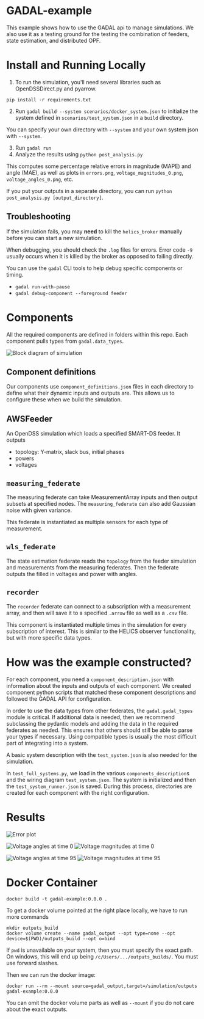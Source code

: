# GADAL-example

This example shows how to use the GADAL api to manage simulations. We also
use it as a testing ground for the testing the combination of feeders,
state estimation, and distributed OPF.

# Install and Running Locally

1. To run the simulation, you'll need several libraries such as OpenDSSDirect.py and pyarrow.
```
pip install -r requirements.txt
```
2. Run `gadal build --system scenarios/docker_system.json` to initialize the system
defined in `scenarios/test_system.json` in a `build` directory.

You can specify your own directory with `--system` and your own system json
with `--system`.

3. Run `gadal run`
4. Analyze the results using `python post_analysis.py`

This computes some percentage relative errors in magnitude (MAPE) and angle (MAE),
as well as plots in `errors.png`, `voltage_magnitudes_0.png`, `voltage_angles_0.png`, etc.

If you put your outputs in a separate directory, you can run `python post_analysis.py [output_directory]`.

## Troubleshooting

If the simulation fails, you may **need** to kill the `helics_broker` manually before you can start a new simulation.

When debugging, you should check the `.log` files for errors. Error code `-9` usually occurs
when it is killed by the broker as opposed to failing directly.

You can use the `gadal` CLI tools to help debug specific components or timing.

- `gadal run-with-pause`
- `gadal debug-component --foreground feeder`

# Components

All the required components are defined in folders within this repo. Each component
pulls types from `gadal.data_types`.

![Block diagram of simulation](sgidal-example.png)


## Component definitions

Our components use `component_definitions.json` files in each directory to define what
their dynamic inputs and outputs are. This allows us to configure these when
we build the simulation.

## AWSFeeder

An OpenDSS simulation which loads a specified SMART-DS feeder. It outputs
- topology: Y-matrix, slack bus, initial phases
- powers
- voltages

## `measuring_federate`

The measuring federate can take MeasurementArray inputs and then output subsets at specified nodes.
The `measuring_federate` can also add Gaussian noise with given variance.

This federate is instantiated as multiple sensors for each type of measurement.

## `wls_federate`

The state estimation federate reads the `topology` from the feeder simulation
and measurements from the measuring federates. Then the federate outputs the
filled in voltages and power with angles.

## `recorder`

The `recorder` federate can connect to a subscription with a measurement array, and
then will save it to a specified `.arrow` file as well as a `.csv` file.

This component is instantiated multiple times in the simulation for every subscription of interest.
This is similar to the HELICS observer functionality, but with more specific data types.

# How was the example constructed?

For each component, you need a `component_description.json` with
information about the inputs and outputs of each component.
We created component python scripts that matched these component
descriptions and followed the GADAL API for configuration.

In order to use the data types from other federates, the `gadal.gadal_types`
module is critical. If additional data is needed, then we recommend
subclassing the pydantic models and adding the data in the required federates
as needed. This ensures that others should still be able to parse your types if
necessary. Using compatible types is usually the most difficult part of integrating
into a system.

A basic system description with the `test_system.json` is also
needed for the simulation.

In `test_full_systems.py`, we load in the various `components_description`s and
the wiring diagram `test_system.json`. The system is initialized and then the
`test_system_runner.json` is saved. During this process, directories are created
for each component with the right configuration.

# Results

![Error plot](errors.png)

![Voltage angles at time 0](voltage_angles_0.png)
![Voltage magnitudes at time 0](voltage_magnitudes_0.png)

![Voltage angles at time 95](voltage_angles_95.png)
![Voltage magnitudes at time 95](voltage_magnitudes_95.png)

# Docker Container

```
docker build -t gadal-example:0.0.0 .
```

To get a docker volume pointed at the right place locally, we have to run more commands
```
mkdir outputs_build
docker volume create --name gadal_output --opt type=none --opt device=$(PWD)/outputs_build --opt o=bind
```

If `pwd` is unavailable on your system, then you must specify the exact path. On windows, this will end up
being `/c/Users/.../outputs_builds/`. You must use forward slashes.

Then we can run the docker image:
```
docker run --rm --mount source=gadal_output,target=/simulation/outputs gadal-example:0.0.0
```

You can omit the docker volume parts as well as `--mount` if you do not care about the exact outputs.

